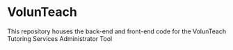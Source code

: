 # VolunTeach
This repository houses the back-end and front-end code for the VolunTeach Tutoring Services Administrator Tool
